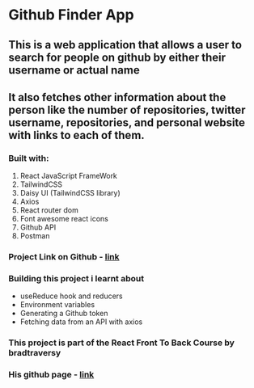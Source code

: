 # Github Finder App

## This is a web application that allows a user to search for people on github by either their username or actual name

## It also fetches other information about the person like the number of repositories, twitter username, repositories, and personal website with links to each of them.

### Built with:
1. React JavaScript FrameWork
2. TailwindCSS
3. Daisy UI (TailwindCSS library)
4. Axios
5. React router dom
6. Font awesome react icons
7. Github API
8. Postman

### Project Link on Github - [link](https://github.com/tomjames156/github_finder)

### Building this project i learnt about
* useReduce hook and reducers
* Environment variables
* Generating a Github token
* Fetching data from an API with axios

### This project is part of the React Front To Back Course by bradtraversy
### His github page - [link](https://github.com/bradtraversy/)